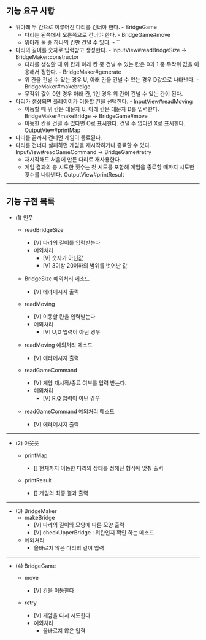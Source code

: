 ## 기능 요구 사항

- 위아래 두 칸으로 이루어진 다리를 건너야 한다. - BridgeGame
  - 다리는 왼쪽에서 오른쪽으로 건너야 한다. - BridgeGame#move
  - 위아래 둘 중 하나의 칸만 건널 수 있다. - ``
- 다리의 길이를 숫자로 입력받고 생성한다. - InputView#readBridgeSize -> BridgeMaker:constructor
  - 다리를 생성할 때 위 칸과 아래 칸 중 건널 수 있는 칸은 0과 1 중 무작위 값을 이용해서 정한다. - BridgeMaker#generate
  - 위 칸을 건널 수 있는 경우 U, 아래 칸을 건널 수 있는 경우 D값으로 나타낸다. - BridgeMaker#makebrdige
  - 무작위 값이 0인 경우 아래 칸, 1인 경우 위 칸이 건널 수 있는 칸이 된다.
- 다리가 생성되면 플레이어가 이동할 칸을 선택한다. - InputView#readMoving
  - 이동할 때 위 칸은 대문자 U, 아래 칸은 대문자 D를 입력한다. BridgeMaker#makeBridge -> BridgeGame#move
  - 이동한 칸을 건널 수 있다면 O로 표시한다. 건널 수 없다면 X로 표시한다. OutputView#printMap
- 다리를 끝까지 건너면 게임이 종료된다.
- 다리를 건너다 실패하면 게임을 재시작하거나 종료할 수 있다. InputView#readGameCommand -> BridgeGame#retry
  - 재시작해도 처음에 만든 다리로 재사용한다.
  - 게임 결과의 총 시도한 횟수는 첫 시도를 포함해 게임을 종료할 때까지 시도한 횟수를 나타낸다. OutputView#printResult
---

## 기능 구현 목록

- (1) 인풋
  - readBridgeSize
    - [V] 다리의 길이를 입력받는다
    - 예외처리
      - [V] 숫자가 아닌값
      - [V] 3이상 20이하의 범위를 벗어난 값
  - BridgeSize 예외처리 메소드
    - [V] 에러메시지 출력

  - readMoving
    - [V] 이동할 칸을 입력받는다
    - 예외처리
      - [V] U,D 입력이 아닌 경우
  - readMoving 예외처리 메소드
    - [V] 에러메시지 출력

  - readGameCommand
    - [V] 게임 재시작/종료 여부를 입력 받는다.
    - 예외처리
      - [V] R,Q 입력이 아닌 경우
  - readGameCommand 예외처리 메소드
    - [V] 에러메시지 출력
---
  - (2) 아웃풋
    - printMap
      - [] 현재까지 이동한 다리의 상태를 정해진 형식에 맞춰 출력
    
    - printResult
      - [] 게임의 최종 결과 출력
---
  - (3) BridgeMaker
    - makeBridge
      - [V] 다리의 길이와 모양에 따른 모양 출력
      - [V] checkUpperBridge : 위칸인지 확인 하는 메소드
    - 예외처리
      - 올바르지 않은 다리의 길이 입력
      
---
  - (4) BridgeGame
    - move
      - [V] 칸을 이동한다
    
    - retry
      - [V] 게임을 다시 시도한다
      - 예외처리
        - 올바르지 않은 입력
